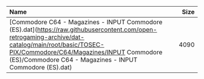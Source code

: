 |Name|Size|
|:---|---:|
|[Commodore C64 - Magazines - INPUT Commodore (ES).dat](https://raw.githubusercontent.com/open-retrogaming-archive/dat-catalog/main/root/basic/TOSEC-PIX/Commodore/C64/Magazines/INPUT Commodore (ES)/Commodore C64 - Magazines - INPUT Commodore (ES).dat)|4090|
